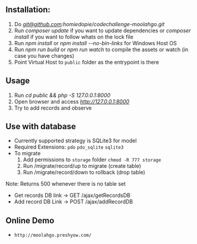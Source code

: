 ## Installation:
1. Do *git@github.com:homiedopie/codechallenge-moolahgo.git*
2. Run *composer update* if you want to update dependencies or *composer install* if you want to follow whats on the lock file
3. Run *npm install* or *npm install --no-bin-links* for Windows Host OS
4. Run *npm run build* or *npm run watch* to compile the assets or watch (in case you have changes)
5. Point Virtual Host to `public` folder as the entrypoint is there

## Usage
1. Run *cd public && php -S 127.0.0.1:8000*
2. Open browser and access *http://127.0.0.1:8000*
3. Try to add records and observe

## Use with database
- Currently supported strategy is SQLite3 for model
- Required Extensions: `pdo` `pdo_sqlite` `sqlite3`
- To migrate
  1. Add permissions to `storage` folder `chmod -R 777 storage`
  2. Run <site>/migrate/record/up to migrate (create table)
  3. Run <site>/migrate/record/down to rollback (drop table)

Note: Returns 500 whenever there is no table set
- Get records DB link -> GET /ajax/getRecordsDB
- Add record DB Link -> POST /ajax/addRecordDB

## Online Demo
- `http://moolahgo.preshyow.com/`
